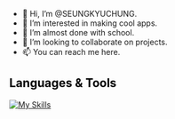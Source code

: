 - 👋 Hi, I’m @SEUNGKYUCHUNG.
- 👀 I’m interested in making cool apps. 
- 🌱 I’m almost done with school. 
- 💞️ I’m looking to collaborate on projects. 
- 📫 You can reach me here.

## <span style="color: black;" onmouseover="this.style.color='blue'" onmouseout="this.style.color='black'">Languages & Tools</span>

[![My Skills](https://skillicons.dev/icons?i=cpp,cs,python,java,azure,mysql,sqlite,docker,dotnet)](https://skillicons.dev)

